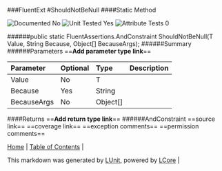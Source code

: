 ###FluentExt
#ShouldNotBeNull
####Static Method

![Documented No](http://b.repl.ca/v1/Documented-No-red.png) ![Unit Tested Yes](http://b.repl.ca/v1/Unit%20Tested-Yes-brightgreen.png) ![Attribute Tests 0](http://b.repl.ca/v1/Attribute%20Tests-0-lightgrey.png)

######public static FluentAssertions.AndConstraint<ObjectAssertions> ShouldNotBeNull(T Value, String Because, Object[] BecauseArgs);
######Summary
######Parameters
==__Add parameter type link__==

Parameter | Optional | Type | Description
:---  | :---  | :---  | :--- 
Value | No | T | 
Because | Yes | String | 
BecauseArgs | No | Object[] | 

####Returns
==__Add return type link__==
######AndConstraint<ObjectAssertions>
==source link==
==coverage link==
==exception comments==
==permission comments==

[Home](../../README.md) | [Table of Contents](../../TableOfContents.md) | 


This markdown was generated by [LUnit](https://github.com/CodeSingularity/LUnit), powered by [LCore](https://github.com/CodeSingularity/LCore) | 

